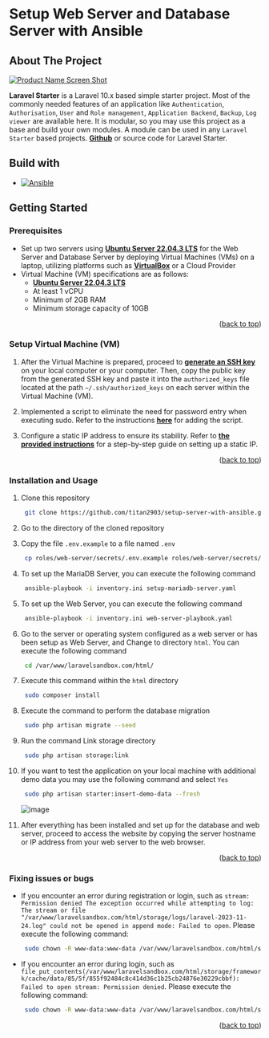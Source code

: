 <!-- Improved compatibility of back to top link: See: https://github.com/othneildrew/Best-README-Template/pull/73 -->
<a name="readme-top"></a>

# Setup Web Server and Database Server with Ansible

<!-- ABOUT THE PROJECT -->
## About The Project

[![Product Name Screen Shot][product-screenshot]][product-screenshot]

**Laravel Starter** is a Laravel 10.x based simple starter project. Most of the commonly needed features of an application like `Authentication`, `Authorisation`, `User` and `Role management`, `Application Backend`, `Backup`, `Log viewer` are available here. It is modular, so you may use this project as a base and build your own modules. A module can be used in any `Laravel Starter` based projects.
[**Github**](https://github.com/nasirkhan/laravel-starter) or source code for Laravel Starter.

## Build with

* [![Ansible][Ansible-image]][Ansible-url]

<!-- GETTING STARTED -->
## Getting Started

### Prerequisites

* Set up two servers using [**Ubuntu Server 22.04.3 LTS**](https://ubuntu.com/download/server) for the Web Server and Database Server by deploying Virtual Machines (VMs) on a laptop, utilizing platforms such as [**VirtualBox**](https://www.virtualbox.org/) or a Cloud Provider
* Virtual Machine (VM) specifications are as follows:
  * [**Ubuntu Server 22.04.3 LTS**](https://ubuntu.com/download/server)
  * At least 1 vCPU
  * Minimum of 2GB RAM
  * Minimum storage capacity of 10GB

<p align="right">(<a href="#readme-top">back to top</a>)</p>

### Setup Virtual Machine (VM)

1. After the Virtual Machine is prepared, proceed to [**generate an SSH key**](https://docs.github.com/en/authentication/connecting-to-github-with-ssh/generating-a-new-ssh-key-and-adding-it-to-the-ssh-agent) on your local computer or your computer. Then, copy the public key from the generated SSH key and paste it into the `authorized_keys` file located at the path `~/.ssh/authorized_keys` on each server within the Virtual Machine (VM).

2. Implemented a script to eliminate the need for password entry when executing sudo. Refer to the instructions [**here**](https://www.cyberciti.biz/faq/linux-unix-running-sudo-command-without-a-password/) for adding the script.

3. Configure a static IP address to ensure its stability. Refer to [**the provided instructions**](https://www.ardanisite.com/cara-setting-ip-address-ubuntu-server/) for a step-by-step guide on setting up a static IP.

<p align="right">(<a href="#readme-top">back to top</a>)</p>

### Installation and Usage

1. Clone this repository

   ```sh
    git clone https://github.com/titan2903/setup-server-with-ansible.git
   ```

2. Go to the directory of the cloned repository

3. Copy the file `.env.example` to a file named `.env`

   ```sh
    cp roles/web-server/secrets/.env.example roles/web-server/secrets/.env
   ```

4. To set up the MariaDB Server, you can execute the following command

   ```sh
    ansible-playbook -i inventory.ini setup-mariadb-server.yaml
   ```

5. To set up the Web Server, you can execute the following command

   ```sh
    ansible-playbook -i inventory.ini web-server-playbook.yaml
   ```

6. Go to the server or operating system configured as a web server or has been setup as Web Server, and Change to directory `html`. You can execute the following command

   ```sh
    cd /var/www/laravelsandbox.com/html/
   ```

7. Execute this command within the `html` directory

   ```sh
    sudo composer install
   ```

8. Execute the command to perform the database migration

   ```sh
    sudo php artisan migrate --seed
   ```

9. Run the command  Link storage directory

    ```sh
     sudo php artisan storage:link
    ```

10. If you want to test the application on your local machine with additional demo data you may use the following command and select `Yes`

    ```sh
     sudo php artisan starter:insert-demo-data --fresh
    ```

    ![image](https://ik.imagekit.io/ckb21lc9cd/Screenshot/Screenshot%20from%202023-11-25%2007-49-22_Ak66tOrTs.png?updatedAt=1700873378499)

11. After everything has been installed and set up for the database and web server, proceed to access the website by copying the server hostname or IP address from your web server to the web browser.

<p align="right">(<a href="#readme-top">back to top</a>)</p>

### Fixing issues or bugs

* If you encounter an error during registration or login, such as `stream: Permission denied The exception occurred while attempting to log: The stream or file "/var/www/laravelsandbox.com/html/storage/logs/laravel-2023-11-24.log" could not be opened in append mode: Failed to open`. Please execute the following command:

    ```sh
     sudo chown -R www-data:www-data /var/www/laravelsandbox.com/html/storage/logs/
    ```

* If you encounter an error during login, such as `file_put_contents(/var/www/laravelsandbox.com/html/storage/framework/cache/data/85/5f/855f92484c8c414d36c1b25cb24876e30229cbbf): Failed to open stream: Permission denied`. Please execute the following command:
  
    ```sh
     sudo chown -R www-data:www-data /var/www/laravelsandbox.com/html/storage/framework/cache/data/85
    ```

<p align="right">(<a href="#readme-top">back to top</a>)</p>

<!-- MARKDOWN LINKS & IMAGES -->
<!-- https://www.markdownguide.org/basic-syntax/#reference-style-links -->

[Ansible-url]: https://www.ansible.com/
[Ansible-image]: https://img.shields.io/badge/ansible-FFFFF0?style=for-the-badge&logo=ansible&logoColor=black
[product-screenshot]: https://ik.imagekit.io/ckb21lc9cd/Screenshot/Screenshot%20from%202023-11-25%2008-11-17_GzDHKSIaY.png?updatedAt=1700874692938
